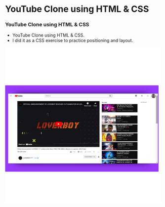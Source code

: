 # YouTube Clone using HTML & CSS

### YouTube Clone using HTML & CSS

- YouTube Clone using HTML & CSS.
- I did it as a CSS exercise to practice positioning and layout.

![testspotify](/Picsart_24-01-06_13-41-05-026.png)
